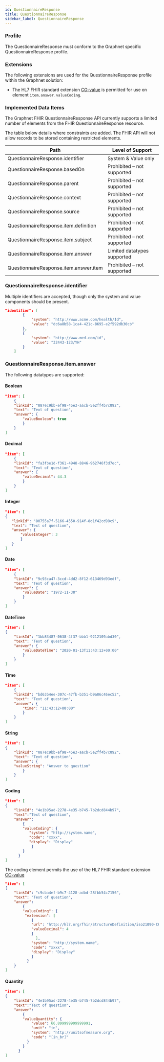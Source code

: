 ```yaml
---
id: QuestionnaireResponse
title: QuestionnaireResponse
sidebar_label: QuestionnaireResponse
---
```


### Profile

The QuestionnaireResponse must conform to the Graphnet specific QuestionnaireResponse profile.

### Extensions

The following extensions are used for the QuestionnaireResponse profile within the Graphnet solution:

 - The HL7 FHIR standard extension [CO-value](http://hl7.org/fhir/STU3/extension-iso21090-co-value.html) is permitted for use on element `item.answer.valueCoding`.

### Implemented Data Items

The Graphnet FHIR QuestionnaireResponse API currently supports a limited number of elements from the FHIR QuestionnaireResponse resource.

The table below details where constraints are added. The FHIR API will not allow records to be stored containing restricted elements.

<div class="widetable">

| Path                                        | Level of Support              |
| --------------------------------------------| ----------------------------- |
| QuestionnaireResponse.identifier               | System & Value only           |
| QuestionnaireResponse.basedOn                  | Prohibited – not supported    |
| QuestionnaireResponse.parent                   | Prohibited – not supported    |
| QuestionnaireResponse.context                  | Prohibited – not supported    |
| QuestionnaireResponse.source                   | Prohibited – not supported    |
| QuestionnaireResponse.item.definition          | Prohibited – not supported    |
| QuestionnaireResponse.item.subject             | Prohibited – not supported    |
| QuestionnaireResponse.item.answer              | Limited datatypes supported  |
| QuestionnaireResponse.item.answer.item         | Prohibited – not supported   |


</div>

### QuestionnaireResponse.identifier

Multiple identifiers are accepted, though only the system and value components should be present.

```json
"identifier": [
        {
            "system": "http://www.acme.com/health/Id",
            "value": "dc6a8b58-1ca4-421c-8695-e2f592db30cb"
        },
        {
            "system": "http://www.med.com/id",
            "value": "32443-123/YH"
        }
    ]
```
### QuestionnaireResponse.item.answer

The following datatypes are supported:

#### Boolean

```json
"item": [
    {
    "linkId": "087ec9bb-ef98-45e3-aacb-5e2ff4b7c092",
    "text": "Text of question",
    "answer": {
        "valueBoolean": true
        }
    }
]
```

#### Decimal

```json
"item": [
    {
    "linkId": "fa3fbe1d-f361-4948-8846-962746f3d7ec",
    "text": "Text of question",
    "answer": {
        "valueDecimal": 44.3
        }
    }
]
```

#### Integer
 
 ```json
"item": [
 {
    "linkId": "80755a7f-5166-4550-914f-8d1f42cd98c9",
    "text": "Text of question",
    "answer": {
        "valueInteger": 3
        }
    }
]
```

#### Date

```json
"item": [
    {
    "linkId": "9c93ca47-3ccd-4dd2-8f12-613469d93edf",
    "text": "Text of question",
    "answer": {
        "valueDate": "1972-11-30"
        }
    }
]
```

#### DateTime
 
```json
"item": [
{
    "linkId": "1bb83487-0638-4f37-bbb1-9212109abd30",
    "text": "Text of question",
    "answer": {
        "valueDateTime": "2020-01-13T11:43:12+00:00"
        }
    }
]
```

#### Time
 
```json
"item": [
    {
    "linkId": "bd63b4ee-307c-47fb-b351-b9a06c46ec52",
    "text": "Text of question",
    "answer": {
        "time": "11:43:12+00:00"
        }
    }
]
```

#### String
 
```json
"item": [
{
    "linkId": "087ec9bb-ef98-45e3-aacb-5e2ff4b7c092",
    "text": "Text of question",
    "answer": {
    "valueString": "Answer to question"
        }
    }
]
```

#### Coding

```json
"item": [
{
    "linkId": "4e1b95ad-2278-4e35-b745-7b2dcd844b97",
    "text":"Text of question",
    "answer": 
        {
        "valueCoding": {
           "system": "http://system.name",
           "code": "xxxx",
           "display": "Display"
            }
        }
      }
]
```

The coding element permits the use of the HL7 FHIR standard extension [CO-value](http://hl7.org/fhir/STU3/extension-iso21090-co-value.html)
```json
"item": [
{
    "linkId": "c9cba4ef-b9c7-4128-adbd-28fbb54c7156",
    "text": "Text of question",
    "answer":
        {
        "valueCoding": {
         "extension": [
            {
            "url": "http://hl7.org/fhir/StructureDefinition/iso21090-CO-value",
            "valueDecimal": 4
            }
              ],
            "system": "http://system.name",
            "code": "xxxx",
            "display": "Display"
            }
          }
    }
]
```
#### Quantity

```json
"item": [
{
    "linkId": "4e1b95ad-2278-4e35-b745-7b2dcd844b97",
    "text":"Text of question",
    "answer": 
        {
        "valueQuantity": {
            "value": 66.899999999999991,
            "unit": "in",
            "system": "http://unitsofmeasure.org",
            "code": "[in_br]"
          }
        }
      }
]
```

